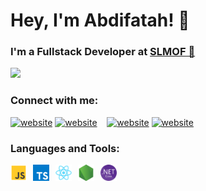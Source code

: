 # Hey, I'm Abdifatah! 👋

### I'm a Fullstack Developer at [SLMOF 🚀](https://slmof.org/)


![](https://github-readme-stats-olive-nine-17.vercel.app/api?username=AbdifatahZamiir&show_icons=true&theme=dark&bg_color=00000000)

### Connect with me:
[![website](./assets/linkedin-light.svg)](https://www.linkedin.com/in/abdifatah-samiir-4482542b1#gh-light-mode-only)
[![website](./assets/linkedin-dark.svg)](https://www.linkedin.com/in/abdifatah-samiir-4482542b1#gh-dark-mode-only)
&nbsp;&nbsp;
[![website](./assets/twitter-light.svg)]([https://twitter.com/abdifatah_Samir#gh-light-mode-only)
[![website](./assets/twitter-dark.svg)]([https://twitter.com/abdifatah_Samir#gh-dark-mode-only)
&nbsp;&nbsp;

### Languages and Tools:

<img align="left" alt="JavaScript" width="26px" src="/assets/javascript.svg" style="padding-right:10px;" />
<img align="left" alt="TypeScript" width="26px" src="/assets/typescript.svg" style="padding-right:10px;" />
<img align="left" alt="React" width="26px" src="/assets/react.svg" style="padding-right:10px;" />
<img align="left" alt="Node.js" width="26px" src="/assets/node.svg" style="padding-right:10px;" />
<img align="left" alt=".NET Core" width="26px" src="/assets/dotnetcore.png" />
